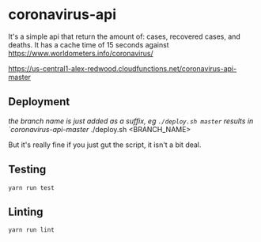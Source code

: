 # coronavirus-api

It's a simple api that return the amount of: cases, recovered cases, and deaths.
It has a cache time of 15 seconds against https://www.worldometers.info/coronavirus/

https://us-central1-alex-redwood.cloudfunctions.net/coronavirus-api-master

## Deployment
*the branch name is just added as a suffix, eg `./deploy.sh master` results in `coronavirus-api-master*
./deploy.sh <BRANCH_NAME>

But it's really fine if you just gut the script, it isn't a bit deal.

## Testing
`yarn run test`

## Linting
`yarn run lint`

